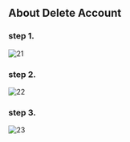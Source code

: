 ## About Delete Account

### step 1.
![21](https://github.com/HYGuangIT/Clothing-Collector.DeleteAccount/assets/157196617/9a8a787d-9135-4125-96b9-0cef161dc860)

### step 2.
![22](https://github.com/HYGuangIT/Clothing-Collector.DeleteAccount/assets/157196617/e3a31b93-6ecd-4437-89c0-91126ac6dfd0)

### step 3.
![23](https://github.com/HYGuangIT/Clothing-Collector.DeleteAccount/assets/157196617/51535f94-a135-455c-a794-8630714f53e8)

